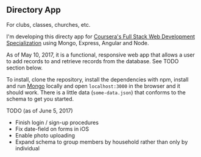 ## Directory App
For clubs, classes, churches, etc.

I'm developing this directy app for [Coursera's Full Stack Web Development Specialization](https://www.coursera.org/specializations/full-stack) using Mongo, Express, Angular and Node.

As of May 10, 2017, it is a functional, responsive web app that allows a user to add records to and retrieve records from the database. See TODO section below.

To install, clone the repository, install the dependencies with npm, install and run [Mongo](https://www.mongodb.com/download-center?jmp=nav#community) locally and open `localhost:3000` in the browser and it should work. There is a little data (`some-data.json`) that conforms to the schema to get you started.

TODO (as of June 5, 2017)
- Finish login / sign-up procedures
- Fix date-field on forms in iOS
- Enable photo uploading
- Expand schema to group members by household rather than only by individual
